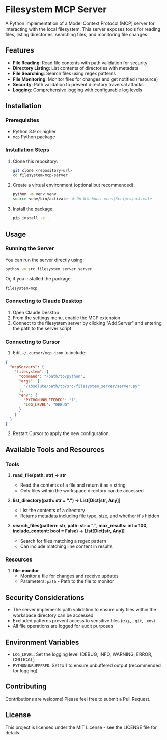 # Filesystem MCP Server

A Python implementation of a Model Context Protocol (MCP) server for interacting with the local filesystem. This server exposes tools for reading files, listing directories, searching files, and monitoring file changes.

## Features

- **File Reading**: Read file contents with path validation for security
- **Directory Listing**: List contents of directories with metadata
- **File Searching**: Search files using regex patterns
- **File Monitoring**: Monitor files for changes and get notified (resource)
- **Security**: Path validation to prevent directory traversal attacks
- **Logging**: Comprehensive logging with configurable log levels

## Installation

### Prerequisites

- Python 3.9 or higher
- `mcp` Python package

### Installation Steps

1. Clone this repository:
   ```bash
   git clone <repository-url>
   cd filesystem-mcp-server
   ```

2. Create a virtual environment (optional but recommended):
   ```bash
   python -m venv venv
   source venv/bin/activate  # On Windows: venv\Scripts\activate
   ```

3. Install the package:
   ```bash
   pip install -e .
   ```

## Usage

### Running the Server

You can run the server directly using:

```bash
python -m src.filesystem_server.server
```

Or, if you installed the package:

```bash
filesystem-mcp
```

### Connecting to Claude Desktop

1. Open Claude Desktop
2. From the settings menu, enable the MCP extension
3. Connect to the filesystem server by clicking "Add Server" and entering the path to the server script

### Connecting to Cursor

1. Edit `~/.cursor/mcp.json` to include:

```json
{
  "mcpServers": {
    "filesystem": {
      "command": "/path/to/python",
      "args": [
        "/absolute/path/to/src/filesystem_server/server.py"
      ],
      "env": {
        "PYTHONUNBUFFERED": "1",
        "LOG_LEVEL": "DEBUG"
      }
    }
  }
}
```

2. Restart Cursor to apply the new configuration.

## Available Tools and Resources

### Tools

1. **read_file(path: str) -> str**
   - Read the contents of a file and return it as a string
   - Only files within the workspace directory can be accessed

2. **list_directory(path: str = ".") -> List[Dict[str, Any]]**
   - List the contents of a directory
   - Returns metadata including file type, size, and whether it's hidden
   
3. **search_files(pattern: str, path: str = ".", max_results: int = 100, include_content: bool = False) -> List[Dict[str, Any]]**
   - Search for files matching a regex pattern
   - Can include matching line content in results

### Resources

1. **file-monitor**
   - Monitor a file for changes and receive updates
   - Parameters: `path` - Path to the file to monitor

## Security Considerations

- The server implements path validation to ensure only files within the workspace directory can be accessed
- Excluded patterns prevent access to sensitive files (e.g., `.git`, `.env`)
- All file operations are logged for audit purposes

## Environment Variables

- `LOG_LEVEL`: Set the logging level (DEBUG, INFO, WARNING, ERROR, CRITICAL)
- `PYTHONUNBUFFERED`: Set to 1 to ensure unbuffered output (recommended for logging)

## Contributing

Contributions are welcome! Please feel free to submit a Pull Request.

## License

This project is licensed under the MIT License - see the LICENSE file for details.
